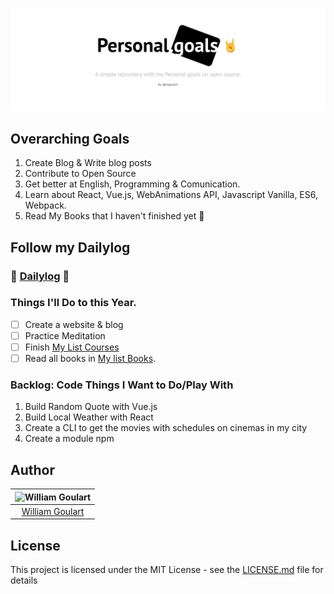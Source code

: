 ![](personal-goals-logo.png)  

## Overarching Goals

1. Create Blog & Write blog posts
2. Contribute to Open Source
3. Get better at English, Programming & Comunication.
4. Learn about React, Vue.js, WebAnimations API, Javascript Vanilla, ES6, Webpack.
5. Read My Books that I haven't finished yet 📝

## Follow my Dailylog

### 📝 [Dailylog](https://github.com/wgoulart/dailylog) :metal:

### Things I'll Do to this Year.

* [ ] Create a website & blog
* [ ] Practice Meditation
* [ ] Finish [My List Courses](courses.md)
* [ ] Read all books in [My list Books](books.md).

### Backlog: Code Things I Want to Do/Play With

1. Build Random Quote with Vue.js
2. Build Local Weather with React
3. Create a CLI to get the movies with schedules on cinemas in my city
4. Create a module npm

## Author

| ![William Goulart](https://avatars1.githubusercontent.com/u/2000986?s=120) |
| :------------------------------------------------------------------------: |
|  [William Goulart](https://github.com/wgoulart/)               |

## License  
This project is licensed under the MIT License - see the [LICENSE.md](LICENSE) file for details
